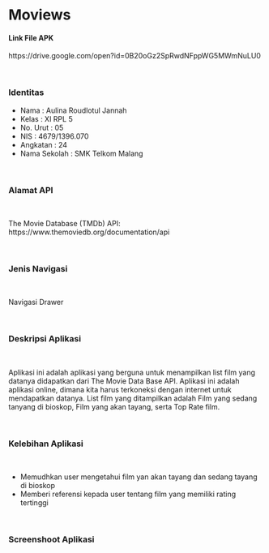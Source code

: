 # Moviews
#### Link File APK
<P> https://drive.google.com/open?id=0B20oGz2SpRwdNFppWG5MWmNuLU0 </P>

<br>

### Identitas
- Nama          : Aulina Roudlotul Jannah
- Kelas         : XI RPL 5
- No. Urut      : 05
- NIS           : 4679/1396.070
- Angkatan      : 24
- Nama Sekolah  : SMK Telkom Malang

<br>

### Alamat API

<br>

<P> The Movie Database (TMDb) API: https://www.themoviedb.org/documentation/api </P>

<br>

### Jenis Navigasi

<br>

<P> Navigasi Drawer </P>

<br>

### Deskripsi Aplikasi

<br>

<P> Aplikasi ini adalah aplikasi yang berguna untuk menampilkan list film yang datanya didapatkan dari The Movie Data Base API.
Aplikasi ini adalah aplikasi online, dimana kita harus terkoneksi dengan internet untuk mendapatkan datanya. List film yang ditampilkan
adalah Film yang sedang tanyang di bioskop, Film yang akan tayang, serta Top Rate film.</P>

<br>

### Kelebihan Aplikasi
<br>

- Memudhkan user mengetahui film yan akan tayang dan sedang tayang di bioskop
- Memberi referensi kepada user tentang film yang memiliki rating tertinggi

<br>

### Screenshoot Aplikasi

